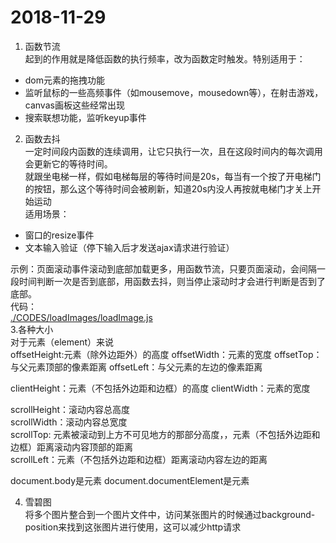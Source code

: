 # 2018-11-29 #

1. 函数节流  
起到的作用就是降低函数的执行频率，改为函数定时触发。特别适用于：
 - dom元素的拖拽功能
 - 监听鼠标的一些高频事件（如mousemove，mousedown等），在射击游戏，canvas画板这些经常出现
 - 搜索联想功能，监听keyup事件


2. 函数去抖   
一定时间段内函数的连续调用，让它只执行一次，且在这段时间内的每次调用会更新它的等待时间。  
就跟坐电梯一样，假如电梯每层的等待时间是20s，每当有一个按了开电梯门的按钮，那么这个等待时间会被刷新，知道20s内没人再按就电梯门才关上开始运动  
适用场景：  
  - 窗口的resize事件
  - 文本输入验证（停下输入后才发送ajax请求进行验证）

 示例：页面滚动事件滚动到底部加载更多，用函数节流，只要页面滚动，会间隔一段时间判断一次是否到底部，用函数去抖，则当停止滚动时才会进行判断是否到了底部。  
代码：  
[./CODES/loadImages/loadImage.js](./CODES/loadImages/loadImage.js)  
3.各种大小   
 对于元素（element）来说  
  offsetHeight:元素（除外边距外）的高度
  offsetWidth：元素的宽度
  offsetTop：与父元素顶部的像素距离
  offsetLeft：与父元素的左边的像素距离

  clientHeight：元素（不包括外边距和边框）的高度
  clientWidth：元素的宽度

  scrollHeight：滚动内容总高度  
  scrollWidth：滚动内容总宽度  
  scrollTop: 元素被滚动到上方不可见地方的那部分高度，，元素（不包括外边距和边框）距离滚动内容顶部的距离  
  scrollLeft：元素（不包括外边距和边框）距离滚动内容左边的距离

  document.body是<body>元素
  document.documentElement是<html>元素 

4. 雪碧图  
将多个图片整合到一个图片文件中，访问某张图片的时候通过background-position来找到这张图片进行使用，这可以减少http请求

